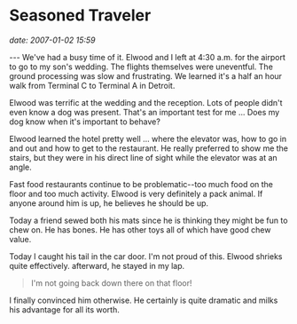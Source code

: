 # Seasoned Traveler #

*date: 2007-01-02 15:59*

--- We've had a busy time of it. Elwood and I left at 4:30 a.m. for
the airport to go to my son's wedding. The flights themselves were
uneventful. The ground processing was slow and frustrating. We learned
it's a half an hour walk from Terminal C to Terminal A in Detroit.

Elwood was terrific at the wedding and the reception. Lots of people
didn't even know a dog was present. That's an important test for me
... Does my dog know when it's important to behave?

Elwood learned the hotel pretty well ... where the elevator was, how
to go in and out and how to get to the restaurant. He really preferred
to show me the stairs, but they were in his direct line of sight while
the elevator was at an angle.

Fast food restaurants continue to be problematic--too much food on the
floor and too much activity. Elwood is very definitely a pack animal.
If anyone around him is up, he believes he should be up.

Today a friend sewed both his mats since he is thinking they might be
fun to chew on. He has bones. He has other toys all of which have good
chew value.

Today I caught his tail in the car door. I'm not proud of this. Elwood
shrieks quite effectively. afterward, he stayed in my lap.


> I'm not going back down there on that
> floor!

I finally convinced him otherwise. He certainly
is quite dramatic and milks his advantage for all its worth.
